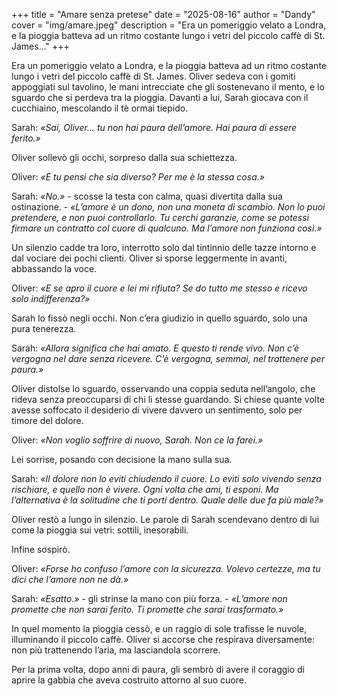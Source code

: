 +++
title = "Amare senza pretese"
date = "2025-08-16"
author = "Dandy"
cover = "img/amare.jpeg"
description = "Era un pomeriggio velato a Londra, e la pioggia batteva ad un ritmo costante lungo i vetri del piccolo caffè di St. James..."
+++

Era un pomeriggio velato a Londra, e la pioggia batteva ad un ritmo costante lungo i vetri del piccolo caffè di St. James. Oliver sedeva con i gomiti appoggiati sul tavolino, le mani intrecciate che gli sostenevano il mento, e lo sguardo che si perdeva tra la pioggia. Davanti a lui, Sarah giocava con il cucchiaino, mescolando il tè ormai tiepido.  

Sarah: _«Sai, Oliver… tu non hai paura dell’amore. Hai paura di essere ferito.»_    

Oliver sollevò gli occhi, sorpreso dalla sua schiettezza.  

Oliver: _«E tu pensi che sia diverso? Per me è la stessa cosa.»_  

Sarah: _«No.»_ - scosse la testa con calma, quasi divertita dalla sua ostinazione. - _«L’amore è un dono, non una moneta di scambio. Non lo puoi pretendere, e non puoi controllarlo. Tu cerchi garanzie, come se potessi firmare un contratto col cuore di qualcuno. Ma l’amore non funziona così.»_  

Un silenzio cadde tra loro, interrotto solo dal tintinnio delle tazze intorno e dal vociare dei pochi clienti. Oliver si sporse leggermente in avanti, abbassando la voce.  

Oliver: _«E se apro il cuore e lei mi rifiuta? Se do tutto me stesso e ricevo solo indifferenza?»_

Sarah lo fissò negli occhi. Non c’era giudizio in quello sguardo, solo una pura tenerezza.  

Sarah: _«Allora significa che hai amato. E questo ti rende vivo. Non c’è vergogna nel dare senza ricevere. C’è vergogna, semmai, nel trattenere per paura.»_  

Oliver distolse lo sguardo, osservando una coppia seduta nell’angolo, che rideva senza preoccuparsi di chi li stesse guardando. Si chiese quante volte avesse soffocato il desiderio di vivere davvero un sentimento, solo per timore del dolore.  

Oliver: _«Non voglio soffrire di nuovo, Sarah. Non ce la farei.»_  

Lei sorrise, posando con decisione la mano sulla sua.

Sarah: _«Il dolore non lo eviti chiudendo il cuore. Lo eviti solo vivendo senza rischiare, e quello non è vivere. Ogni volta che ami, ti esponi. Ma l’alternativa è la solitudine che ti porti dentro. Quale delle due fa più male?»_  

Oliver restò a lungo in silenzio. Le parole di Sarah scendevano dentro di lui come la pioggia sui vetri: sottili, inesorabili.  

Infine sospirò.  

Oliver: _«Forse ho confuso l’amore con la sicurezza. Volevo certezze, ma tu dici che l’amore non ne dà.»_  

Sarah: _«Esatto.»_ - gli strinse la mano con più forza. - _«L’amore non promette che non sarai ferito. Ti promette che sarai trasformato.»_  

In quel momento la pioggia cessò, e un raggio di sole trafisse le nuvole, illuminando il piccolo caffè. Oliver si accorse che respirava diversamente: non più trattenendo l’aria, ma lasciandola scorrere.  

Per la prima volta, dopo anni di paura, gli sembrò di avere il coraggio di aprire la gabbia che aveva costruito attorno al suo cuore.  
